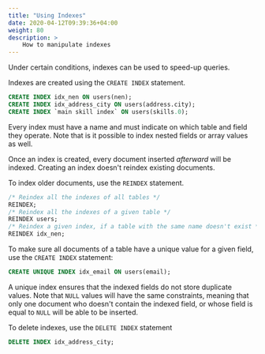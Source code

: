 ```yaml
---
title: "Using Indexes"
date: 2020-04-12T09:39:36+04:00
weight: 80
description: >
    How to manipulate indexes
---
```


Under certain conditions, indexes can be used to speed-up queries.

Indexes are created using the `CREATE INDEX` statement.

```sql
CREATE INDEX idx_nen ON users(nen);
CREATE INDEX idx_address_city ON users(address.city);
CREATE INDEX `main skill index` ON users(skills.0);
```

Every index must have a name and must indicate on which table and field they operate. Note that is it possible to index nested fields or array values as well.

Once an index is created, every document inserted *afterward* will be indexed. Creating an index doesn't reindex existing documents.

To index older documents, use the `REINDEX` statement.

```sql
/* Reindex all the indexes of all tables */
REINDEX;
/* Reindex all the indexes of a given table */
REINDEX users;
/* Reindex a given index, if a table with the same name doesn't exist */
REINDEX idx_nen;
```

To make sure all documents of a table have a unique value for a given field, use the `CREATE INDEX` statement:

```sql
CREATE UNIQUE INDEX idx_email ON users(email);
```

A unique index ensures that the indexed fields do not store duplicate values.
Note that `NULL` values will have the same constraints, meaning that only one document who doesn't contain the indexed field, or whose field is equal to `NULL` will be able to be inserted.

To delete indexes, use the `DELETE INDEX` statement

```sql
DELETE INDEX idx_address_city;
```
